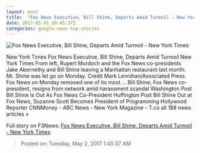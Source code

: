 ```yaml
---
layout: post
title:  "Fox News Executive, Bill Shine, Departs Amid Turmoil - New York Times"
date: 2017-05-01 20:45:37Z
categories: google-news-top-stories
---
```


![Fox News Executive, Bill Shine, Departs Amid Turmoil - New York Times](https://static01.nyt.com/images/2017/05/02/business/02SHINE/02SHINE-facebookJumbo.jpg)

New York Times Fox News Executive, Bill Shine, Departs Amid Turmoil New York Times From left, Rupert Murdoch and the Fox News co-presidents Jake Abernethy and Bill Shine leaving a Manhattan restaurant last month. Mr. Shine was let go on Monday. Credit Mark Lennihan/Associated Press. Fox News on Monday removed one of its most ... Bill Shine, Fox News co-president, resigns from network amid harassment scandal Washington Post Bill Shine Is Out As Fox News Co-President Huffington Post Bill Shine Out at Fox News, Suzanne Scott Becomes President of Programming Hollywood Reporter CNNMoney - ABC News - New York Magazine - T.co all 188 news articles »


Full story on F3News: [Fox News Executive, Bill Shine, Departs Amid Turmoil - New York Times](http://www.f3nws.com/n/QzfhSH)

> Posted on: Tuesday, May 2, 2017 1:45:37 AM
